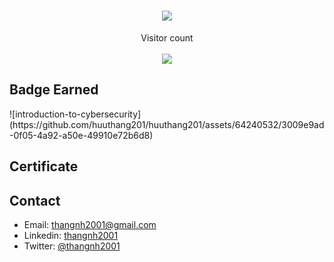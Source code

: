 <h1 align="center">
  <a href="https://git.io/typing-svg">
    <img src="https://readme-typing-svg.herokuapp.com/?lines=Hello,+World!;My+name+is+Thang.;Welcome+to+my+profile!&center=true&size=27">
  </a>
</h1>

<p align="center">Visitor count<br><br><img src="https://profile-counter.glitch.me/huuthang201/count.svg" /> </p>

<h2>Badge Earned</h2>
![introduction-to-cybersecurity](https://github.com/huuthang201/huuthang201/assets/64240532/3009e9ad-0f05-4a92-a50e-49910e72b6d8)

<h2>Certificate</h2>

<h2>Contact</h2>

- Email: thangnh2001@gmail.com
- Linkedin: [thangnh2001](https://www.linkedin.com/in/thangnh2001/)
- Twitter: [@thangnh2001](https://twitter.com/thangnh2001)
<!---
huuthang201/huuthang201 is a ✨ special ✨ repository because its `README.md` (this file) appears on your GitHub profile.
You can click the Preview link to take a look at your changes.
--->
